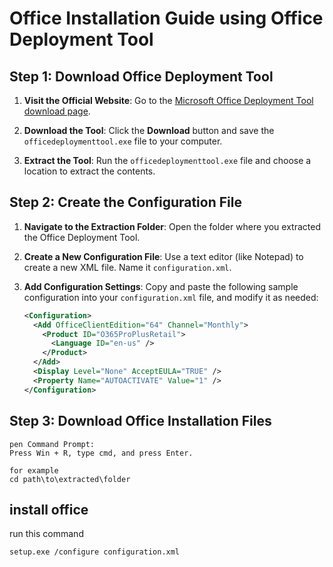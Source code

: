 # Office Installation Guide using Office Deployment Tool

## Step 1: Download Office Deployment Tool

1. **Visit the Official Website**:
   Go to the [Microsoft Office Deployment Tool download page](https://www.microsoft.com/en-us/download/details.aspx?id=49117).

2. **Download the Tool**:
   Click the **Download** button and save the `officedeploymenttool.exe` file to your computer.

3. **Extract the Tool**:
   Run the `officedeploymenttool.exe` file and choose a location to extract the contents.

## Step 2: Create the Configuration File

1. **Navigate to the Extraction Folder**:
   Open the folder where you extracted the Office Deployment Tool.

2. **Create a New Configuration File**:
   Use a text editor (like Notepad) to create a new XML file. Name it `configuration.xml`.

3. **Add Configuration Settings**:
   Copy and paste the following sample configuration into your `configuration.xml` file, and modify it as needed:

   ```xml
   <Configuration>
     <Add OfficeClientEdition="64" Channel="Monthly">
       <Product ID="O365ProPlusRetail">
         <Language ID="en-us" />
       </Product>
     </Add>
     <Display Level="None" AcceptEULA="TRUE" />
     <Property Name="AUTOACTIVATE" Value="1" />
   </Configuration>


## Step 3: Download Office Installation Files

```
pen Command Prompt:
Press Win + R, type cmd, and press Enter.

for example
cd path\to\extracted\folder
````
## install office
run this command

```
setup.exe /configure configuration.xml
```


